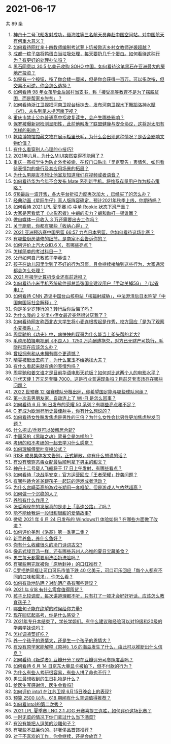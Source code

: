 # 2021-06-17

共 89 条

<!-- BEGIN -->
<!-- 最后更新时间 Thu Jun 17 2021 10:24:58 GMT+0800 (China Standard Time) -->

1. [神舟十二号飞船发射成功，聂海胜等三名航天员奔赴中国空间站，对中国航天有何重大意义？](https://www.zhihu.com/question/465393063)
2. [如何看待网红芈十四教师编制考试萝卜坑被励志乡村女教师逆袭超越？](https://www.zhihu.com/question/465163742)
3. [成都一粽子店将鸭蛋白当垃圾处理，每天要扔几千个蛋白。如何看待这种行为？有更好的处理办法吗？](https://www.zhihu.com/question/464471406)
4. [黑石同意以 30.5 亿美元收购 SOHO
   中国，如何看待这笔黑石在亚洲最大的房地产投资？](https://www.zhihu.com/question/465393675)
5. [如果有一个按钮，按了你会矮一厘米，但是你会获得一百万，可以多次按，但交易不可逆，你会怎么选择？](https://www.zhihu.com/question/367519449)
6. [如何看待 98
   年女孩毕业后回村当支书，称「接受高等教育不是为了摆脱贫困，而是帮家乡脱贫」？](https://www.zhihu.com/question/465207940)
7. [如何看待浙江卫视把河南卫视台标抹去，发布河南卫视水下舞蹈洛神水赋《祈》，从头到尾未提河南卫视？](https://www.zhihu.com/question/465063765)
8. [重庆市禁止公办普通高中招收复读生，会产生哪些影响？](https://www.zhihu.com/question/465388410)
9. [保罗被曝新冠检测呈阳性，此前他触发了联盟健康与安全协议，这将对太阳有怎样的影响？](https://www.zhihu.com/question/465408333)
10. [乾陵博物馆馆藏文物在展示柜里长毛，为什么会出现这种情况？是否会影响文物价值？](https://www.zhihu.com/question/465179682)
11. [有什么看穿别人心理的小技巧?](https://www.zhihu.com/question/349419279)
12. [2021年六月，为什么MIUI突然变得不能用了？](https://www.zhihu.com/question/464439883)
13. [重庆一高校学生为防止外卖被偷，在校门口贴出「吴京警告」表情包，如何看待表情包的盛行及其应用场景的拓展？](https://www.zhihu.com/question/465131961)
14. [为什么男朋友不想让他室友知道我们在视频或者语音？](https://www.zhihu.com/question/465047050)
15. [如何看待华为今年不会发布 Mate
    系列新手机，将维系存量用户作为核心策略？](https://www.zhihu.com/question/465383357)
16. [618最后一波开售，各大平台折扣力度再次加大
    ，已经买了的怎么办？](https://www.zhihu.com/question/465206197)
17. [经典动画《星际牛仔》真人版阵容确定，预计2021年秋季上线，你期待吗？](https://www.zhihu.com/question/464080191)
18. [如何看待 2021 LPL 夏季赛 iG 中单 Rookie
    状态下滑严重？](https://www.zhihu.com/question/465030839)
19. [大家是否看低了《火影忍者》中蝎的实力？蝎和鼬打一架谁赢？](https://www.zhihu.com/question/464702791)
20. [做自媒体一月收入 3 万还需要出去工作吗？](https://www.zhihu.com/question/457544338)
21. [关于厨房，你都有哪些「收纳心得」？](https://www.zhihu.com/question/455509376)
22. [2021 亚洲预选赛中国男篮 66:57
    力克日本男篮，你如何看待这场比赛？](https://www.zhihu.com/question/465335366)
23. [有哪些厨房装修的细节，是商家不会告诉你的？](https://www.zhihu.com/question/359436060)
24. [如何评价上汽大众ID.6 X，有哪些亮点？](https://www.zhihu.com/question/465357096)
25. [怎样简单的考过科目一？](https://www.zhihu.com/question/295927949)
26. [父母如何自己教孩子学英语？](https://www.zhihu.com/question/34012296)
27. [孩子在幼儿园里学到了不好的行为习惯，且会持续接触到这些行为，大家通常都会怎么处理？](https://www.zhihu.com/question/460615230)
28. [2021 年报学计算机专业还有前途吗？](https://www.zhihu.com/question/458339006)
29. [如何看待小米手机系统软件部总监张国全建议用户「手动关掉5G」？(以省电)？](https://www.zhihu.com/question/464463766)
30. [如何看待 CNN
    造谣中国台山核电站「核辐射威胁」，中法澄清后日本称望「中国向国际社会解释」？](https://www.zhihu.com/question/465318332)
31. [你是多少岁转行的？转行后你后悔了吗？](https://www.zhihu.com/question/420770266)
32. [为什么我的 2 岁半小侄女最近突然很讨厌我了？](https://www.zhihu.com/question/464633812)
33. [如何看待网友称西北农大学生将小麦连根拔起是作秀，校方回应「是为了观察小麦根系」？](https://www.zhihu.com/question/465265604)
34. [周星驰的《功夫》中，病怏怏的琛哥为什么能当上斧头帮的老大?](https://www.zhihu.com/question/460071485)
35. [毛晓彤拍摄电视剧《不良人》 1250
    万片酬遭拖欠，对方已无财产可执行，毛晓彤现在应该怎么办？](https://www.zhihu.com/question/465208835)
36. [曾经拥有和从未拥有哪个更遗憾？](https://www.zhihu.com/question/463488790)
37. [晴雯被赶出去病了，为什么宝玉不给她找大夫？](https://www.zhihu.com/question/464950110)
38. [有什么看起来就有病的表情包吗？](https://www.zhihu.com/question/459596154)
39. [周星驰和姜文谁才是目前华语电影天花板？如何对比这两个人的电影水平？](https://www.zhihu.com/question/463799369)
40. [时代天使 1 万元牙套赚
    7000，这是行业普遍现象吗？目前牙套市场存在哪些问题？](https://www.zhihu.com/question/465348950)
41. [2022 世预赛 12
    强赛球队分档出炉，你希望国足能与哪些球队同组？](https://www.zhihu.com/question/465258786)
42. [第一次去男朋友家，自动连上了 WI-FI 是怎么回事？](https://www.zhihu.com/question/464961722)
43. [如何看待 6 月 16 日发布的荣耀 50
    系列？有哪些亮点和不足？](https://www.zhihu.com/question/464503288)
44. [C 罗成为欧洲杯历史最佳射手，你有什么想说的？](https://www.zhihu.com/question/465254279)
45. [如何看待女性脱发焦虑是男性的三倍？为什么女性会比男性更加焦虑脱发问题？](https://www.zhihu.com/question/465383951)
46. [什么招式/兵器可以破解居合斩?](https://www.zhihu.com/question/459599241)
47. [中国风的《黑暗之魂》背景会是怎样的？](https://www.zhihu.com/question/294505979)
48. [考研的和不考研的一起去学习什么感觉？](https://www.zhihu.com/question/454852118)
49. [如何理解傅里叶变换公式？](https://www.zhihu.com/question/19714540)
50. [R1SE 成员集体发文告别，正式解散，你有什么想说的话？](https://www.zhihu.com/question/464906683)
51. [有没有魂穿恶毒女配最后顺利拿下男主的甜文？](https://www.zhihu.com/question/445174404)
52. [神舟十二号载人飞船将于 17 日上午发射，有哪些看点？](https://www.zhihu.com/question/465272474)
53. [如何看待「决战平安京」官方运营回应「王者荣耀」抄袭问题？](https://www.zhihu.com/question/465195776)
54. [有哪些适合爸爸跟孩子一起玩的游戏或者活动？](https://www.zhihu.com/question/60498981)
55. [为什么宫崎英高的游戏长期用一套框架，但是游戏人气依然超高？](https://www.zhihu.com/question/465104881)
56. [如何做一个沉稳的人？](https://www.zhihu.com/question/298243670)
57. [养狗有什么作用？](https://www.zhihu.com/question/455659791)
58. [张哲瀚现在的发展真的是走上「高速公路」了吗？](https://www.zhihu.com/question/464776992)
59. [能不能给我讲一段很甜很甜的爱情故事?](https://www.zhihu.com/question/357604104)
60. [微软 2021 年 6 月 24 日发布的 Windows11
    体验如何？在哪些方面做了改进？](https://www.zhihu.com/question/465279770)
61. [如何评价美剧《洛基》第一季第二集？](https://www.zhihu.com/question/465306226)
62. [新手养鱼，养什么鱼好？](https://www.zhihu.com/question/425639824)
63. [你有什么收藏很久的冷门诗词古文?](https://www.zhihu.com/question/446560681)
64. [像苏式绿豆汤一样，还有哪些苏州人必推的夏日宝藏美食？](https://www.zhihu.com/question/465122287)
65. [男生每天都需要用洗面奶洗脸吗？](https://www.zhihu.com/question/463918849)
66. [有哪些用完就被你「原地封神」的口红推荐？](https://www.zhihu.com/question/464075483)
67. [C罗拒绝同框让可口可乐市值下跌 40
    亿美元，可口可乐回应「每个人都有不同的口味和需求」，你怎么看？](https://www.zhihu.com/question/465292823)
68. [如何有效地防晒？对防晒产品有哪些建议？](https://www.zhihu.com/question/20141423)
69. [2021 年 618 有什么零食值得囤货？](https://www.zhihu.com/question/459223718)
70. [孩子比较调皮，每次讲道理都不听，只有打了一顿才会好好听话，应该怎么教育孩子？](https://www.zhihu.com/question/455635806)
71. [哪些句子能在绝望的时候给你力量?](https://www.zhihu.com/question/461255650)
72. [现在回忆起高考，你是什么感受？](https://www.zhihu.com/question/279826998)
73. [2021年专升本结束了，学长学姐们。有什么建议和经验可以对19级和20级的学弟学妹说吗？](https://www.zhihu.com/question/458630742)
74. [怎样调凉菜好吃？](https://www.zhihu.com/question/352465516)
75. [养一个孩子的恩情大，还是生一个孩子的恩情大？](https://www.zhihu.com/question/344589485)
76. [有没有原学家能解释《原神》1.6
    的海岛发生了什么，由此可以推断出什么信息？](https://www.zhihu.com/question/465176624)
77. [如何看待《叛逆者》豆瓣开分？现在豆瓣评分可参照度高吗？](https://www.zhihu.com/question/465131172)
78. [如何看待 6 月 14 日京东大量显卡被拍下，但不付款的行为？](https://www.zhihu.com/question/465139496)
79. [为什么有些人考研很容易，有些人拼了命也不行？](https://www.zhihu.com/question/464366430)
80. [男生最想收到的生日礼物是什么？](https://www.zhihu.com/question/20235357)
81. [给医生写感谢信，医生会看吗?](https://www.zhihu.com/question/461215612)
82. [如何评价 into1 在江苏卫视 6月15日晚会上的表现?](https://www.zhihu.com/question/465098736)
83. [预算 2500 以内，618 期间有什么空调值得推荐？](https://www.zhihu.com/question/458511177)
84. [如何看Into1的第二次秀？](https://www.zhihu.com/question/465218190)
85. [2021 LPL 夏季赛 LNG 2:1 JDG
    开赛喜提三连胜，如何评价这场比赛？](https://www.zhihu.com/question/465178025)
86. [一时无菜的情况下你们拿过什么当下酒菜?](https://www.zhihu.com/question/441373755)
87. [有没有能把人逗笑的沙雕句子？](https://www.zhihu.com/question/465106856)
88. [有哪些不显廉价的、非奢侈品首饰推荐？](https://www.zhihu.com/question/38580281)
89. [对于不喜欢的工作，你会继续，还是会放弃？](https://www.zhihu.com/question/463097088)

<!-- END -->
